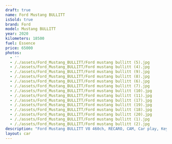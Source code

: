 ```yaml
---
draft: true
name: Ford Mustang BULLITT
isSold: true
brand: Ford
model: Mustang BULLITT
year: 2020
kilometers: 18500
fuel: Essence
price: 65000
photos:
  - ''
  - /./assets/Ford_Mustang_BULLITT/Ford mustang bullitt (5).jpg
  - /./assets/Ford_Mustang_BULLITT/Ford mustang bullitt (4).jpg
  - /./assets/Ford_Mustang_BULLITT/Ford mustang bullitt (9).jpg
  - /./assets/Ford_Mustang_BULLITT/Ford mustang bullitt (8).jpg
  - /./assets/Ford_Mustang_BULLITT/Ford mustang bullitt (6).jpg
  - /./assets/Ford_Mustang_BULLITT/Ford mustang bullitt (7).jpg
  - /./assets/Ford_Mustang_BULLITT/Ford mustang bullitt (10).jpg
  - /./assets/Ford_Mustang_BULLITT/Ford mustang bullitt (11).jpg
  - /./assets/Ford_Mustang_BULLITT/Ford mustang bullitt (17).jpg
  - /./assets/Ford_Mustang_BULLITT/Ford mustang bullitt (19).jpg
  - /./assets/Ford_Mustang_BULLITT/Ford mustang bullitt (18).jpg
  - /./assets/Ford_Mustang_BULLITT/Ford mustang bullitt (20).jpg
  - /./assets/Ford_Mustang_BULLITT/Ford mustang bullitt (1).jpg
  - /./assets/Ford_Mustang_BULLITT/Ford mustang bullitt (2).jpg
description: "Ford Mustang BULLITT V8 460ch, RECARO, CAM, Car play, Keyless\n\nAP SELECT met en vente une Ford Mustang BULLITT 5.0 V8 460cv boîte mécanique.\nModèle du 06/2020 avec 18500km.\n\nCouleur vert Bullitt, intérieur Cuir entendu noir / Surpiqûres vert.\n\nLe véhicule est en parfait état avec historique limpide et carnet complet Ford.\n\n4 pneus neuf changés pour la vente.\n\nCette mustang possède un échappement sport.\n\nLe véhicule est vendu avec la Carte grise \U0001F1EB\U0001F1F7 et une garantie 1 an inclut dans le prix. \n\nÉquipements et options : \n- Boîte mécanique 6 rapports  \n- Sièges Recaro\n- Feinage Brembo 6 piston\n- Jantes 19\" BULLITT\n- Suspension sport \n- Échappement sport \n- Ford drive SELECT \n- Ford my Key\n- Système Microsoft SYNC \n- Radars de stationnement avant/arrière\n- Caméra de recul \n- Car play\n- Alarme antivol\n- Système Hi-fi premium \n- Retroviseurs rabattables electriquement et anti-éblouissement\n- Sièges électriques \n- Feux de route anti-éblouissement\n- Pack advanced Full LED\n- Detecteur de pluie et allumage automatique des projecteurs\n- Climatisation 2 zones\n- Regulateur de vitesse\n- Navigation multimedia 3D\n- Indicateur de limitation de vitesse\n- Vitrage calorifuge\n- Shadow line brillant\n- Kit éclairage\n- Ciel de pavillon Anthracite\n \nDisponible et visible sur RDV pour acheteur sérieux.\n\nPossibilité d’un garantie 3 mois avec 6 ou 12 mois en supplément.\n\nRéalisation des démarches d'immatriculation. \n\nAP SELECT c'est des solutions de courtage et conciergerie sur mesure pour profiter librement de sa passion et de son patrimoine.\n\nPrenez le volant, AP SELECT s'occupe\_du\_reste."
layout: car
---
```



